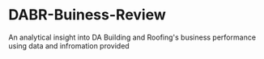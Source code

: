 # DABR-Buiness-Review
An analytical insight into DA Building and Roofing's business performance using data and infromation provided
